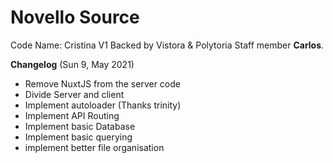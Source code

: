 # Novello Source
Code Name: Cristina V1
Backed by Vistora & Polytoria Staff member **Carlos**.


**Changelog** (Sun 9, May 2021)
- Remove NuxtJS from the server code 
- Divide Server and client 
- Implement autoloader (Thanks trinity)
- Implement API Routing
- Implement basic Database
- Implement basic querying
- implement better file organisation
